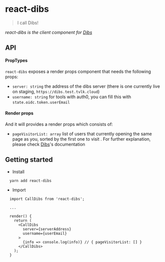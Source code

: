 # react-dibs

> I call Dibs!

*react-dibs is the client component for [Dibs](https://github.com/traveloka/dibs)*

## API

#### PropTypes
`react-dibs` exposes a render props component that needs the following props:
* `server: string` the address of the dibs server (there is one currently live on staging, `https://dibs.test.tvlk.cloud`)
* `username: string` for tools with auth0, you can fill this with `state.oidc.token.userEmail`

#### Render props
And it will provides a render props which consists of:
* `pageVisitorList: array` list of users that currently opening the same page as you, sorted by the first one to visit . For further explanation, please check [Dibs](https://github.com/traveloka/dibs)'s documentation

## Getting started

* Install
```
  yarn add react-dibs

```
* Import
```
  import CallDibs from 'react-dibs';

  ...

  render() {
    return (
      <CallDibs
        server={serverAddress}
        username={userEmail}
      >
        {info => console.log(info)} // { pageVisitorList: [] }
      </CallDibs>
    );
  }
```
